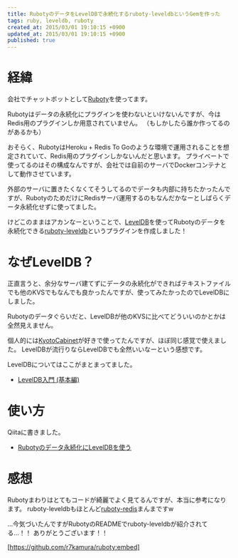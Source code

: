 ```yaml
---
title: RubotyのデータをLevelDBで永続化するruboty-leveldbというGemを作った
tags: ruby, leveldb, ruboty
created_at: 2015/03/01 19:10:15 +0900
updated_at: 2015/03/01 19:10:15 +0900
published: true
---
```


# 経緯
会社でチャットボットとして[Ruboty](https://github.com/r7kamura/ruboty)を使ってます。

Rubotyはデータの永続化にプラグインを使わないといけないんですが、今はRedis用のプラグインしか用意されていません。
（もしかしたら誰か作ってるのがあるかも）

おそらく、RubotyはHeroku + Redis To Goのような環境で運用されることを想定されていて、Redis用のプラグインしかないんだと思います。
プライベートで使ってるのはその構成なんですが、会社では自前のサーバでDockerコンテナとして動作させています。

外部のサーバに置きたくなくてそうしてるのでデータも内部に持ちたかったんですが、RubotyのためだけにRedisサーバ運用するのもなんだかなーとしばらくデータ永続化せずに使ってました。

けどこのままはアカンなーということで、[LevelDB](https://github.com/google/leveldb)を使ってRubotyのデータを永続化できる[ruboty-leveldb](https://rubygems.org/gems/ruboty-leveldb)というプラグインを作成しました！

# なぜLevelDB？
正直言うと、余分なサーバ建てずにデータの永続化ができればテキストファイルでも他のKVSでもなんでも良かったんですが、使ってみたかったのでLevelDBにしました。

Rubotyのデータぐらいだと、LevelDBが他のKVSに比べてどういいのかとかは全然見えません。

個人的には[KyotoCabinet](http://fallabs.com/kyotocabinet/)が好きで使ってたんですが、ほぼ同じ感覚で使えました。
LevelDBが流行りならLevelDBでも全然いいなーという感想です。

LevelDBについてはここがまとまってました。

* [LevelDB入門 (基本編)](http://yosuke-furukawa.hatenablog.com/entry/2014/05/05/095207)

# 使い方
Qiitaに書きました。

* [Rubotyのデータ永続化にLevelDBを使う](http://qiita.com/nownabe/items/06977acec7f08133d8c9)

# 感想
Rubotyまわりはとてもコードが綺麗でよく見てるんですが、本当に参考になります。
ruboty-leveldbもほとんど[ruboty-redis](https://github.com/r7kamura/ruboty-redis)まんまですw

…今気づいたんですがRubotyのREADMEでruboty-leveldbが紹介されてる…！！
ありがとうございます！！

[https://github.com/r7kamura/ruboty:embed]
